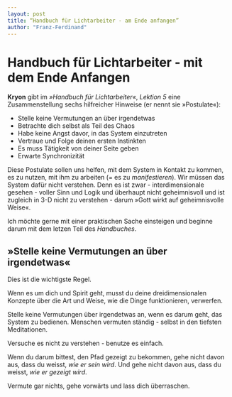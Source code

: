 ```yaml
---
layout: post
title: “Handbuch für Lichtarbeiter - am Ende anfangen”
author: "Franz-Ferdinand"
---
```


# Handbuch für Lichtarbeiter - mit dem Ende Anfangen

**Kryon** gibt im _»Handbuch für Lichtarbeiter«_, _Lektion 5_ eine Zusammenstellung sechs hilfreicher Hinweise (er nennt sie »Postulate«):

* Stelle keine Vermutungen an über irgendetwas
* Betrachte dich selbst als Teil des Chaos
* Habe keine Angst davor, in das System einzutreten
* Vertraue und Folge deinen ersten Instinkten
* Es muss Tätigkeit von deiner Seite geben
* Erwarte Synchronizität

Diese Postulate sollen uns helfen, mit dem System in Kontakt zu kommen, es zu nutzen, mit ihm zu arbeiten (= es zu _manifestieren_). Wir müssen das System dafür nicht verstehen. Denn es ist zwar - interdimensionale gesehen - voller Sinn und Logik und überhaupt nicht geheimnisvoll und ist zugleich in 3-D nicht zu verstehen - darum »Gott wirkt auf geheimnisvolle Weise«.

Ich möchte gerne mit einer praktischen Sache einsteigen und beginne darum mit dem letzen Teil des _Handbuches_.

## »Stelle keine Vermutungen an über irgendetwas«
Dies ist die wichtigste Regel.

Wenn es um dich und Spirit geht, musst du deine dreidimensionalen Konzepte über die Art und Weise, wie die Dinge funktionieren, verwerfen.

Stelle keine Vermutungen über irgendetwas an, wenn es darum geht, das System zu bedienen. Menschen vermuten ständig - selbst in den tiefsten Meditationen.

Versuche es nicht zu verstehen - benutze es einfach.

Wenn du darum bittest, den Pfad gezeigt zu bekommen, gehe nicht davon aus, dass du weisst, _wie er sein wird_. Und gehe nicht davon aus, dass du weisst, _wie er gezeigt wird_.

Vermute gar nichts, gehe vorwärts und lass dich überraschen.